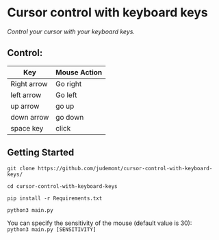  # Cursor control with keyboard keys
 
<i>Control your cursor with your keyboard keys.</i>

<h2>Control:</h2>

| Key         | Mouse Action    |
|--------------|-----------|
| Right arrow  | Go right     |
| left arrow      | Go left  |
| up arrow | go up|
|down arrow | go down|
|space key|click|

## Getting Started

`git clone https://github.com/judemont/cursor-control-with-keyboard-keys/`

`cd cursor-control-with-keyboard-keys`

`pip install -r Requirements.txt`

`python3 main.py`

You can specify the sensitivity of the mouse (default value is 30):
<br>
`python3 main.py [SENSITIVITY]`
